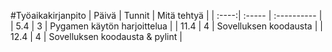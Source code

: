 #Työaikakirjanpito
| Päivä | Tunnit | Mitä tehtyä |
| :----:| :----- | :---------- |
| 5.4   | 3      | Pygamen käytön harjoittelua      |
| 11.4  | 4      | Sovelluksen koodausta            |
| 12.4  | 4      | Sovelluksen koodausta & pylint   |